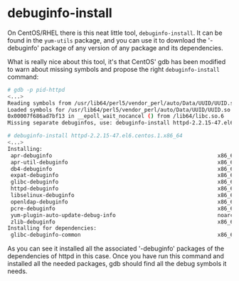 # debuginfo-install

On CentOS/RHEL there is this neat little tool, `debuginfo-install`.
It can be found in the `yum-utils` package, and you can use it to download
the '-debuginfo' package of any version of any package and its dependencies.

What is really nice about this tool, it's that CentOS' gdb has been modified
to warn about missing symbols and propose the right `debuginfo-install` command:

```sh
# gdb -p pid-httpd
<...>
Reading symbols from /usr/lib64/perl5/vendor_perl/auto/Data/UUID/UUID.so...(no debugging symbols found)...done.
Loaded symbols for /usr/lib64/perl5/vendor_perl/auto/Data/UUID/UUID.so
0x00007f686ad7bf13 in __epoll_wait_nocancel () from /lib64/libc.so.6
Missing separate debuginfos, use: debuginfo-install httpd-2.2.15-47.el6.centos.1.x86_64

# debuginfo-install httpd-2.2.15-47.el6.centos.1.x86_64
<...>
Installing:
 apr-debuginfo                                                    x86_64                                1.3.9-5.el6_2                                           base-debuginfo                                374 k
 apr-util-debuginfo                                               x86_64                                1.3.9-3.el6_0.1                                         base-debuginfo                                343 k
 db4-debuginfo                                                    x86_64                                4.7.25-20.el6_7                                         base-debuginfo                                6.8 M
 expat-debuginfo                                                  x86_64                                2.0.1-11.el6_2                                          base-debuginfo                                171 k
 glibc-debuginfo                                                  x86_64                                2.12-1.166.el6_7.3                                      base-debuginfo                                8.7 M
 httpd-debuginfo                                                  x86_64                                2.2.15-47.el6.centos.1                                  base-debuginfo                                2.7 M
 libselinux-debuginfo                                             x86_64                                2.0.94-5.8.el6                                          base-debuginfo                                560 k
 openldap-debuginfo                                               x86_64                                2.4.40-7.el6_7                                          base-debuginfo                                4.3 M
 pcre-debuginfo                                                   x86_64                                7.8-7.el6                                               base-debuginfo                                372 k
 yum-plugin-auto-update-debug-info                                noarch                                1.1.30-30.el6                                           base                                           25 k
 zlib-debuginfo                                                   x86_64                                1.2.3-29.el6                                            base-debuginfo                                196 k
Installing for dependencies:
 glibc-debuginfo-common                                           x86_64                                2.12-1.166.el6_7.3                                      base-debuginfo                                8.3 M
```

As you can see it installed all the associated '-debuginfo' packages of
the dependencies of httpd in this case.
Once you have run this command and installed all the needed packages, gdb
should find all the debug symbols it needs.
